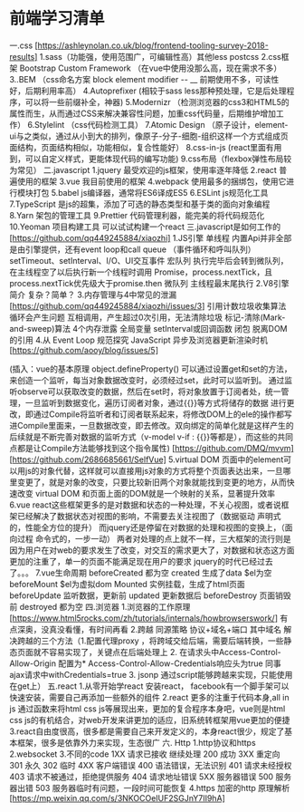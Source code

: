 # 前端学习清单
一.css  [https://ashleynolan.co.uk/blog/frontend-tooling-survey-2018-results]
  1.sass（功能强，使用范围广，可编辑性高）其他less postcss
  2.css框架 Bootstrap Custom Framework （在vue中使用没那么高，现在需求不多）
  3..BEM （css命名方案 block element modifier -- __ 前期使用不多，可读性好，后期利用率高）
  4.Autoprefixer (相较于sass less那种预处理，它是后处理程序，可以将一些前缀补全，神器)
  5.Modernizr （检测浏览器的css3和HTML5的属性而生，从而通过CSS来解决兼容性问题，加重css代码量，后期维护增加工作）
  6.Stylelint （css代码检测工具）
  7.Atomic Design （原子设计，element-ui与之类似，通过从小到大的排列，像原子-分子-细胞-组织这样一个方式组成页面结构，页面结构相似，功能相似，复合性能好）
  8.css-in-js (react里面有用到，可以自定义样式，更能体现代码的编写功能)
  9.css布局（flexbox弹性布局较为常见）
二.javascript
  1.jquery 最受欢迎的js框架，使用率逐年降低
  2.react 普遍使用的框架
  3.vue 我目前使用的框架
  4.webpack 使用最多的捆绑包，使用它进行模块打包
  5.babel js编译器，通常将ES6译成ES5
  6.ESLint js规范化工具
  7.TypeScript 是js的超集，添加了可选的静态类型和基于类的面向对象编程
  8.Yarn 架包的管理工具
  9.Prettier 代码管理利器，能完美的将代码规范化
  10.Yeoman 项目构建工具 可以试试构建一个react
三.javascript是如何工作的 [https://github.com/qq449245884/xiaozhi]
  1.JS引擎 单线程 内置Api并非全部是由引擎提供，还有event loop和call queue （事件循环和呼叫队列）
    setTimeout、setInterval、I/O、UI交互事件   宏队列 执行完毕后会转到微队列，在主线程空了以后执行新一个线程时调用
    Promise，process.nextTick，且process.nextTick优先级大于promise.then   微队列 主线程最末尾执行 
  2.V8引擎简介 复杂？简单？
  3.内存管理与4中常见的泄漏  [https://github.com/qq449245884/xiaozhi/issues/3]
    引用计数垃圾收集算法  循环会产生问题  互相调用，产生超过0次引用，无法清除垃圾
    标记-清除(Mark-and-sweep)算法
    4个内存泄露  全局变量  setInterval或回调函数  闭包  脱离DOM的引用
  4.从 Event Loop 规范探究 JavaScript 异步及浏览器更新渲染时机 [https://github.com/aooy/blog/issues/5] 

  (插入：vue的基本原理 object.defineProperty() 可以通过设置get和set的方法，来创造一个监听，每当对象数据改变时，必须经过set，此时可以监听到。
  通过监听observe可以获取改变的数据，然后在set时，将对象放置于订阅者处，统一管理，一旦监听到数据变化，遍历订阅者对象，通过{{}}等方式将储存的数据
  进行更改，即通过Compile将监听者和订阅者联系起来，将修改DOM上的ele的操作都写进Compile里面来，一旦数据改变，即去修改。双向绑定的简单化就是这样产生的
  后续就是不断完善对数据的监听方式（v-model v-if : {{}}等都是），而这些的共同点都是让Compile方法能够找到这个指令属性) 
  [https://github.com/DMQ/mvvm] [https://github.com/2686685661/SelfVue]
  5.virtual DOM 
    页面中的element可以用js的对象代替，这样就可以直接用js对象的方式将整个页面表达出来，一旦哪里变更了，就是对象的改变，只要比较新旧两个对象就能找到变更的地方，从而快速改变
    virtual DOM 和页面上面的DOM就是一个映射的关系，显著提升效率
  6.vue react这些框架更多的是对数据和状态的一种处理，不关心视图，或者说框架已经解决了数据状态对视图的影响，不需要去关注视图了（数据驱动 声明式的，性能全方位的提升）
    而jquery还是停留在对数据的处理和视图的变换上，（面向过程 命令式的，一步一动）
    两者对处理的点上就不一样，三大框架的流行则是因为用户在对web的要求发生了改变，对交互的需求更大了，对数据和状态这方面更加的注重了，单一的页面不能满足现在用户的要求
    jquery的时代已经过去了。。。
  7.vue生命周期 
    beforeCreated 都为空 
    created 生成了data $el为空
    beforeMount $el为虚拟dom 
    Mounted 实例挂载，生成了html页面  
    beforeUpdate 监听数据，更新前 
    updated 更新数据后 
    beforeDestroy 页面销毁前 
    destroyed 都为空
四.浏览器
  1.浏览器的工作原理 [https://www.html5rocks.com/zh/tutorials/internals/howbrowserswork/] 有点深奥，没真没看懂，有时间再看
  2.跨越  同源策略  协议+域名+端口 其中域名  解决跨越的三个方法（1.配置代理proxy ，将跨域交给后端，需要后端转换，一些静态页面就不容易实现了，关键点在后端处理上 2. 在请求头中Access-Control-Allow-Origin 配置为* Access-Control-Allow-Credentials响应头为true 同事ajax请求中withCredentials=true 3. jsonp 通过script能够跨越来实现，只能使用在get上）
五.react
  1.从零开始学react 安装react， facebook有一个脚手架可以快速安装，需要自己再添加一些额外的组件
  2.react 更多的注重于代码本身,all in js 通过函数来将html css js等展现出来，更加的复合程序本身吧，vue则是html css js的有机结合，对web开发来讲更加的适应，旧系统转框架用vue更加的便捷
  3.react自由度很高，很多都是需要自己来开发定义的，本身react很少，规定了基本框架，很多是依靠外力来实现，生态很广
六. Http
  1.http协议和https
  2.websocket
  3.不同的code
    1XX 请求已接收 继续处理
    200 成功
    3XX 重定向 301 永久  302 临时
    4XX 客户端错误 400 语法错误，无法识别 401 请求未经授权 403 请求不被通过，拒绝提供服务 404 请求地址错误
    5XX 服务器错误 500 服务器出错 503 服务器临时有问题，一段时间可能恢复
  4.https 加密的http 原理解析 [https://mp.weixin.qq.com/s/3NKOCOeIUF2SGJnY7II9hA]